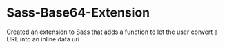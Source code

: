 Sass-Base64-Extension
=====================

Created an extension to Sass that adds a function to let the user convert a URL into an inline data uri